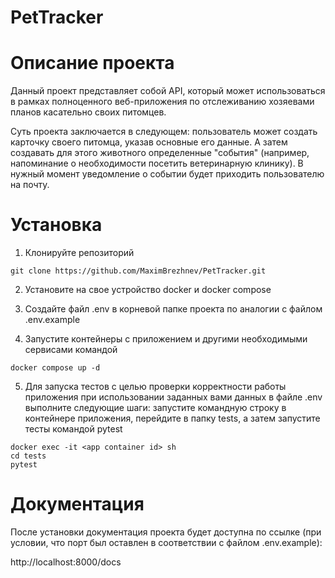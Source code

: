 # PetTracker
# Описание проекта
Данный проект представляет собой API, который может использоваться в рамках
полноценного веб-приложения по отслеживанию хозяевами планов касательно
своих питомцев.

Суть проекта заключается в следующем: пользователь может создать карточку
своего питомца, указав основные его данные. А затем создавать
для этого животного определенные "события" (например, напоминание о
необходимости посетить ветеринарную клинику). В нужный момент уведомление
о событии будет приходить пользователю на почту.

# Установка

1. Клонируйте репозиторий
```
git clone https://github.com/MaximBrezhnev/PetTracker.git
```


2. Установите на свое устройство docker и docker compose


3. Создайте файл .env в корневой папке проекта по аналогии с файлом .env.example


4. Запустите контейнеры с приложением и другими необходимыми сервисами командой
```
docker compose up -d
```

5. Для запуска тестов с целью проверки корректности работы
приложения при использовании заданных вами данных в файле .env выполните
следующие шаги: запустите командную строку в контейнере приложения,
перейдите в папку tests, а затем запустите тесты командой pytest
```
docker exec -it <app container id> sh
cd tests
pytest
```

# Документация

После установки документация проекта будет доступна по ссылке
(при условии, что порт был оставлен в соответствии с файлом
.env.example):

http://localhost:8000/docs
